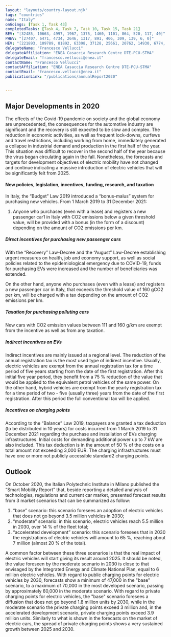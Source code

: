```yaml
---
layout: "layouts/country-layout.njk"
tags: "countries"
name: "Italy"
onGoings: [Task 1, Task 43]
completedTasks: [Task 4, Task 7, Task 10, Task 15, Task 21]
BEV: "[32485, 10663, 4997, 1967, 1375, 1460, 1101, 864, 520, 117, 40]"
PHEV: "[27407, 6471, 4734, 2646, 1317, 891, 406, 309, 139, 6, 0]"
HEV: "[221893, 109789, 81892, 63398, 37128, 25661, 20762, 14930, 6774, 5238, 5009]"
delegateName: "​Francesco Vellucci"
delegateAffiliation: "ENEA Casaccia Research Centre DTE-PCU-STMA"
delegateEmail: "francesco.vellucci@enea.it"
contactName: "Francesco Vellucci"
contactAffiliation: "ENEA Casaccia Research Centre DTE-PCU-STMA"
contactEmail: "francesco.vellucci@enea.it"
publicationLink: "/publications/annualReport2020"


---
```

## Major Developments in 2020
The effects of the Covid-19 pandemic on society and the global economy are unprecedented, the consequences for the automotive industry are significant and the recovery is still expected to be slow and complex. The reduction in economic activities, as well as frequent lock-downs, curfews and travel restrictions, including working from home, immediately generated a collapse in industrial demand and production in the first half of the year. This situation was difficult to recover in the second half of the year because the virus began circulating again in the fall. Nonetheless, the forecasts and targets for development objectives of electric mobility have not changed and continue indicating a massive introduction of electric vehicles that will be significantly felt from 2025. 

#### New policies, legislation, incentives, funding, research, and taxation 
In Italy, the “Budget” Law 2019 introduced a “bonus-malus” system for purchasing new vehicles. From 1 March 2019 to 31 December 2021: 
1. Anyone who purchases (even with a lease) and registers a new passenger car1 in Italy with CO2 emissions below a given threshold value, will be provided with a bonus (in the form of a discount) depending on the amount of CO2 emissions per km.  


##### Direct incentives for purchasing new passenger cars 
With the “Recovery” Law-Decree and the “August” Law-Decree establishing urgent measures on health, job and economy support, as well as social policies related to the epidemiological emergency due to COVID-19, funds for purchasing EVs were increased and the number of beneficiaries was extended. 

On the other hand, anyone who purchases (even with a lease) and registers a new passenger car in Italy, that exceeds the threshold value of 160 gCO2 per km, will be charged with a tax depending on the amount of CO2 emissions per km. 
##### Taxation for purchasing polluting cars 
New cars with CO2 emission values between 111 and 160 g/km are exempt from the incentive as well as from any taxation. 
##### Indirect incentives on EVs 
Indirect incentives are mainly issued at a regional level. The reduction of the annual registration tax is the most used type of indirect incentive. Usually, electric vehicles are exempt from the annual registration tax for a time period of five years starting from the date of the first registration. After this initial five year period, they benefit from a 75 % reduction of the value that would be applied to the equivalent petrol vehicles of the same power. On the other hand, hybrid vehicles are exempt from the yearly registration tax for a time period of two - five (usually three) years from the date of the first registration. After this period the full conventional tax will be applied. 
##### Incentives on charging points 
According to the “Balance” Law 2019, taxpayers are granted a tax deduction (to be distributed in 10 years) for costs incurred from 1 March 2019 to 31 December 2021 regarding the purchase and installation of EVs charging infrastructures. Initial costs for demanding additional power up to 7 kW are also included. This tax deduction is in the amount of 50 % of the costs on a total amount not exceeding 3,000 EUR. The charging infrastructures must have one or more not publicly accessible standard2 charging points. 
## Outlook   
On October 2020, the Italian Polytechnic Institute in Milano published the “Smart Mobility Report” that, beside reporting a detailed analysis of technologies, regulations and current car market, presented forecast results from 3 market scenarios that can be summarized as follow: 
1. “base” scenario: this scenario foresees an adoption of electric vehicles that does not go beyond 3.5 million vehicles in 2030; 
2. “moderate” scenario: in this scenario, electric vehicles reach 5.5 million in 2030, over 14 % of the fleet total; 
3. “accelerated development” scenario: this scenario foresees that in 2030 the registrations of electric vehicles will amount to 65 %, reaching about 7 million (almost 20 % of the total). 

A common factor between these three scenarios is that the real impact of electric vehicles will start giving its result around 2025. 
It should be noted, the value foreseen by the moderate scenario in 2030 is close to that envisaged by the Integrated Energy and Climate National Plan, equal to 6 million electric vehicles. 
With regard to public charging points for electric vehicles by 2030, forecasts show a minimum of 47,000 in the "base" scenario, to a maximum of 70,000 in the most developed scenario, passing by approximately 60,000 in the moderate scenario. 
With regard to private charging points for electric vehicles, the "base" scenario foresees a diffusion that does not go beyond 1.8 million units by 2030, while in the moderate scenario the private charging points exceed 3 million and, in the accelerated development scenario, private charging points exceed 3.9 million units. Similarly to what is shown in the forecasts on the market of electric cars, the spread of private charging points shows a very sustained growth between 2025 and 2030. 
